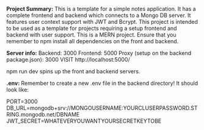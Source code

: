 **Project Summary:**
This is a template for a simple notes application.
It has a complete frontend and backend which connects to a Mongo DB server.
It features user context support with JWT and Bcrypt.
This project is intended to be used as a template for projects requiring a setup frontend and backend with user support.
This is a MERN project. Ensure that you remember to npm install all dependencies on the front and backend.

**Server info:**
Backend: 3000
Frontend: 5000
Proxy (setup on the backend package.json): 3000
VISIT http://localhost:5000/

npm run dev spins up the front and backend servers.

**.env:**
Remember to create a new .env file in the backend directory!
It should look like:

PORT=3000
DB_URL=mongodb+srv://MONGOUSERNAME:YOURCLUSERPASSWORD.STRING.mongodb.net/DBNAME
JWT_SECRET=WHATEVERYOUWANTYOURSECRETKEYTOBE